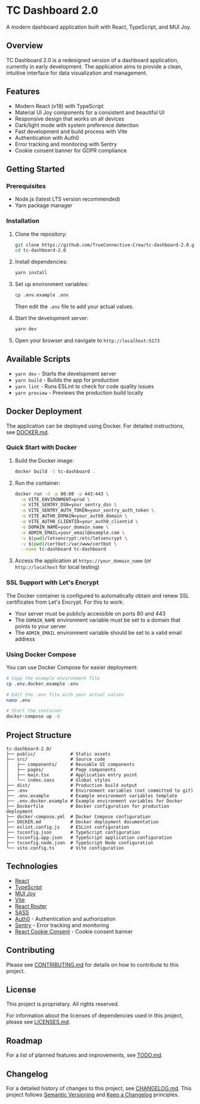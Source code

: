 # TC Dashboard 2.0

A modern dashboard application built with React, TypeScript, and MUI Joy.

## Overview

TC Dashboard 2.0 is a redesigned version of a dashboard application, currently in early development. The application aims to provide a clean, intuitive interface for data visualization and management.

## Features

- Modern React (v19) with TypeScript
- Material UI Joy components for a consistent and beautiful UI
- Responsive design that works on all devices
- Dark/light mode with system preference detection
- Fast development and build process with Vite
- Authentication with Auth0
- Error tracking and monitoring with Sentry
- Cookie consent banner for GDPR compliance

## Getting Started

### Prerequisites

- Node.js (latest LTS version recommended)
- Yarn package manager

### Installation

1. Clone the repository:

   ```bash
   git clone https://github.com/TrueConnective-Crew/tc-dashboard-2.0.git
   cd tc-dashboard-2.0
   ```

2. Install dependencies:

   ```bash
   yarn install
   ```

3. Set up environment variables:

   ```bash
   cp .env.example .env
   ```

   Then edit the `.env` file to add your actual values.

4. Start the development server:

   ```bash
   yarn dev
   ```

5. Open your browser and navigate to `http://localhost:5173`

## Available Scripts

- `yarn dev` - Starts the development server
- `yarn build` - Builds the app for production
- `yarn lint` - Runs ESLint to check for code quality issues
- `yarn preview` - Previews the production build locally

## Docker Deployment

The application can be deployed using Docker. For detailed instructions, see [DOCKER.md](DOCKER.md).

### Quick Start with Docker

1. Build the Docker image:

   ```bash
   docker build -t tc-dashboard .
   ```

2. Run the container:

   ```bash
   docker run -d -p 80:80 -p 443:443 \
     -e VITE_ENVIRONMENT=prod \
     -e VITE_SENTRY_DSN=your_sentry_dsn \
     -e VITE_SENTRY_AUTH_TOKEN=your_sentry_auth_token \
     -e VITE_AUTH0_DOMAIN=your_auth0_domain \
     -e VITE_AUTH0_CLIENTID=your_auth0_clientid \
     -e DOMAIN_NAME=your_domain_name \
     -e ADMIN_EMAIL=your_email@example.com \
     -v $(pwd)/letsencrypt:/etc/letsencrypt \
     -v $(pwd)/certbot:/var/www/certbot \
     --name tc-dashboard tc-dashboard
   ```

3. Access the application at `https://your_domain_name` (or `http://localhost` for local testing)

### SSL Support with Let's Encrypt

The Docker container is configured to automatically obtain and renew SSL certificates from Let's Encrypt. For this to work:

- Your server must be publicly accessible on ports 80 and 443
- The `DOMAIN_NAME` environment variable must be set to a domain that points to your server
- The `ADMIN_EMAIL` environment variable should be set to a valid email address

### Using Docker Compose

You can use Docker Compose for easier deployment:

```bash
# Copy the example environment file
cp .env.docker.example .env

# Edit the .env file with your actual values
nano .env

# Start the container
docker-compose up -d
```

## Project Structure

```
tc-dashboard-2.0/
├── public/             # Static assets
├── src/                # Source code
│   ├── components/     # Reusable UI components
│   ├── pages/          # Page components
│   ├── main.tsx        # Application entry point
│   └── index.sass      # Global styles
├── dist/               # Production build output
├── .env                # Environment variables (not committed to git)
├── .env.example        # Example environment variables template
├── .env.docker.example # Example environment variables for Docker
├── Dockerfile          # Docker configuration for production deployment
├── docker-compose.yml  # Docker Compose configuration
├── DOCKER.md           # Docker deployment documentation
├── eslint.config.js    # ESLint configuration
├── tsconfig.json       # TypeScript configuration
├── tsconfig.app.json   # TypeScript application configuration
├── tsconfig.node.json  # TypeScript Node configuration
└── vite.config.ts      # Vite configuration
```

## Technologies

- [React](https://react.dev/)
- [TypeScript](https://www.typescriptlang.org/)
- [MUI Joy](https://mui.com/joy-ui/getting-started/)
- [Vite](https://vitejs.dev/)
- [React Router](https://reactrouter.com/)
- [SASS](https://sass-lang.com/)
- [Auth0](https://auth0.com/) - Authentication and authorization
- [Sentry](https://sentry.io/) - Error tracking and monitoring
- [React Cookie Consent](https://www.npmjs.com/package/react-cookie-consent) - Cookie consent banner

## Contributing

Please see [CONTRIBUTING.md](CONTRIBUTING.md) for details on how to contribute to this project.

## License

This project is proprietary. All rights reserved.

For information about the licenses of dependencies used in this project, please see [LICENSES.md](LICENSES.md).

## Roadmap

For a list of planned features and improvements, see [TODO.md](TODO.md).

## Changelog

For a detailed history of changes to this project, see [CHANGELOG.md](CHANGELOG.md). This project follows [Semantic Versioning](https://semver.org/) and [Keep a Changelog](https://keepachangelog.com/) principles.
